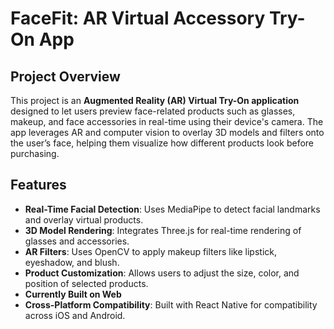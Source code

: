 # FaceFit: AR Virtual Accessory Try-On App

## Project Overview

This project is an **Augmented Reality (AR) Virtual Try-On application** designed to let users preview face-related products such as glasses, makeup, and face accessories in real-time using their device's camera. The app leverages AR and computer vision to overlay 3D models and filters onto the user’s face, helping them visualize how different products look before purchasing.

## Features

- **Real-Time Facial Detection**: Uses MediaPipe to detect facial landmarks and overlay virtual products.
- **3D Model Rendering**: Integrates Three.js for real-time rendering of glasses and accessories.
- **AR Filters**: Uses OpenCV to apply makeup filters like lipstick, eyeshadow, and blush.
- **Product Customization**: Allows users to adjust the size, color, and position of selected products.
- **Currently Built on Web**
- **Cross-Platform Compatibility**: Built with React Native for compatibility across iOS and Android.
